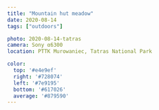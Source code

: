 ```yaml
---
title: "Mountain hut meadow"
date: 2020-08-14
tags: ["outdoors"]

photo: 2020-08-14-tatras
camera: Sony α6300
location: PTTK Murowaniec, Tatras National Park

color:
  top: '#e4e9ef'
  right: '#728074'
  left: '#7e9195'
  bottom: '#617026'
  average: '#879590'
---
```

